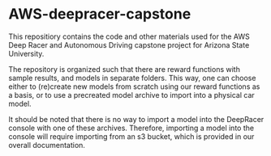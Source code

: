 # AWS-deepracer-capstone
This repositiory contains the code and other materials used for the AWS Deep Racer and Autonomous Driving capstone project for Arizona State University.

The repository is organized such that there are reward functions with sample results, and models in separate folders. This way, one can choose either to (re)create new models from scratch using our reward functions as a basis, or to use a precreated model archive to import into a physical car model.

It should be noted that there is no way to import a model into the DeepRacer console with one of these archives. Therefore, importing a model into the console will require importing from an s3 bucket, which is provided in our overall documentation.
